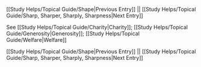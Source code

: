 [[Study Helps/Topical Guide/Shape|Previous Entry]]  ||  [[Study Helps/Topical Guide/Sharp, Sharper, Sharply, Sharpness|Next Entry]]

 See [[Study Helps/Topical Guide/Charity|Charity]]; [[Study Helps/Topical Guide/Generosity|Generosity]]; [[Study Helps/Topical Guide/Welfare|Welfare]]

[[Study Helps/Topical Guide/Shape|Previous Entry]]  ||  [[Study Helps/Topical Guide/Sharp, Sharper, Sharply, Sharpness|Next Entry]]
